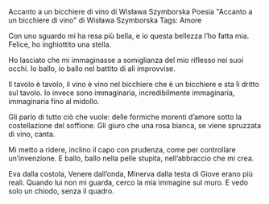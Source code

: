 
Accanto a un bicchiere di vino di Wisława Szymborska
Poesia "Accanto a un bicchiere di vino" di Wisława Szymborska
Tags: Amore

Con uno sguardo mi ha resa più bella,
e io questa bellezza l’ho fatta mia.
Felice, ho inghiottito una stella.

Ho lasciato che mi immaginasse
a somiglianza del mio riflesso
nei suoi occhi. Io ballo, io ballo
nel battito di ali improvvise.

Il tavolo è tavolo, il vino è vino
nel bicchiere che è un bicchiere
e sta lì dritto sul tavolo.
Io invece sono immaginaria,
incredibilmente immaginaria,
immaginaria fino al midollo.

Gli parlo di tutto ciò che vuole:
delle formiche morenti d’amore
sotto la costellazione del soffione.
Gli giuro che una rosa bianca,
se viene spruzzata di vino, canta.

Mi metto a ridere, inclino il capo
con prudenza, come per controllare
un’invenzione. E ballo, ballo
nella pelle stupita, nell’abbraccio
che mi crea.

Eva dalla costola, Venere dall’onda,
Minerva dalla testa di Giove
erano più reali.
Quando lui non mi guarda,
cerco la mia immagine
sul muro. E vedo solo
un chiodo, senza il quadro.
